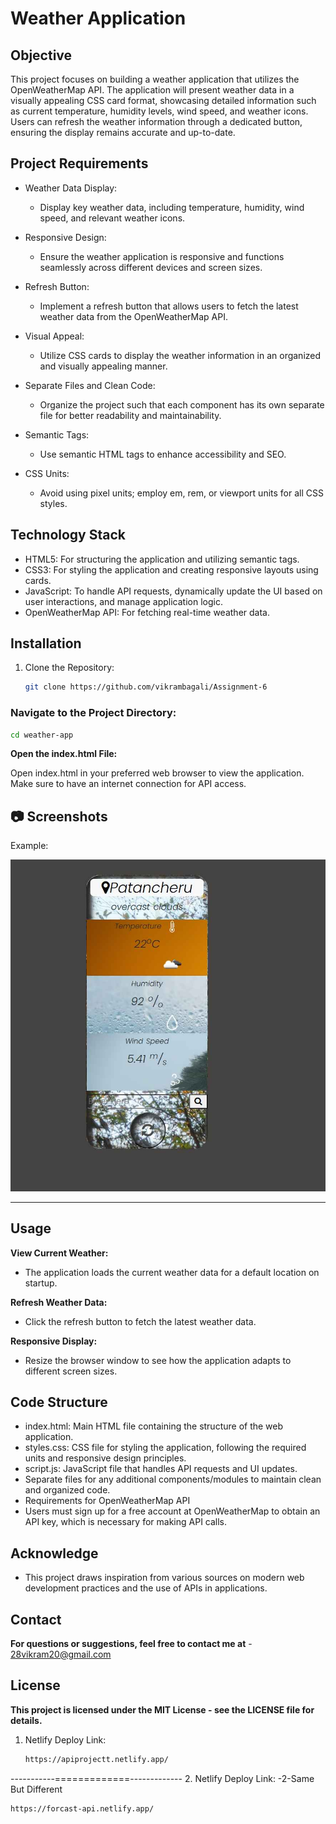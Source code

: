 # Weather Application

## Objective

This project focuses on building a weather application that utilizes the OpenWeatherMap API. The application will present weather data in a visually appealing CSS card format, showcasing detailed information such as current temperature, humidity levels, wind speed, and weather icons. Users can refresh the weather information through a dedicated button, ensuring the display remains accurate and up-to-date.

## Project Requirements

- Weather Data Display: 
  - Display key weather data, including temperature, humidity, wind speed, and relevant weather icons.

- Responsive Design: 
  - Ensure the weather application is responsive and functions seamlessly across different devices and screen sizes.

- Refresh Button: 
  - Implement a refresh button that allows users to fetch the latest weather data from the OpenWeatherMap API.

- Visual Appeal: 
  - Utilize CSS cards to display the weather information in an organized and visually appealing manner.

- Separate Files and Clean Code: 
  - Organize the project such that each component has its own separate file for better readability and maintainability.

- Semantic Tags: 
  - Use semantic HTML tags to enhance accessibility and SEO.

- CSS Units: 
  - Avoid using pixel units; employ em, rem, or viewport units for all CSS styles.

## Technology Stack

- HTML5: For structuring the application and utilizing semantic tags.
- CSS3: For styling the application and creating responsive layouts using cards.
- JavaScript: To handle API requests, dynamically update the UI based on user interactions, and manage application logic.
- OpenWeatherMap API: For fetching real-time weather data.

## Installation

1. Clone the Repository:
   ```bash
   git clone https://github.com/vikrambagali/Assignment-6

### Navigate to the Project Directory:
```bash
cd weather-app
```
**Open the index.html File:**

Open index.html in your preferred web browser to view the application. Make sure to have an internet connection for API access.

## 📷 Screenshots 

Example:  

![Wather Api Project Screenshot](./imgs/weatherapi.jpeg)

---


## Usage

**View Current Weather:**
- The application loads the current weather data for a default location on startup.

**Refresh Weather Data:**
- Click the refresh button to fetch the latest weather data.

**Responsive Display:**
- Resize the browser window to see how the application adapts to different screen sizes.


## Code Structure

- index.html: Main HTML file containing the structure of the web application.
- styles.css: CSS file for styling the application, following the required units and responsive design principles.
- script.js: JavaScript file that handles API requests and UI updates.
- Separate files for any additional components/modules to maintain clean and organized code.
- Requirements for OpenWeatherMap API
- Users must sign up for a free account at OpenWeatherMap to obtain an API key, which is necessary for making API calls.


## Acknowledge
- This project draws inspiration from various sources on modern web development practices and the use of APIs in applications.


## Contact

**For questions or suggestions, feel free to contact me at** - 28vikram20@gmail.com

## License

**This project is licensed under the MIT License - see the LICENSE file for details.**

1. Netlify Deploy Link:
   ```bash
   https://apiprojectt.netlify.app/

-----------=============-------------
2. Netlify Deploy Link: -2-Same But Different
```bash
https://forcast-api.netlify.app/
```
